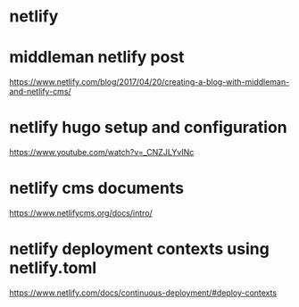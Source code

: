 #
# netlify
#

# middleman netlify post
https://www.netlify.com/blog/2017/04/20/creating-a-blog-with-middleman-and-netlify-cms/

# netlify hugo setup and configuration
https://www.youtube.com/watch?v=_CNZJLYvINc

# netlify cms documents
https://www.netlifycms.org/docs/intro/

# netlify deployment contexts using netlify.toml
https://www.netlify.com/docs/continuous-deployment/#deploy-contexts


